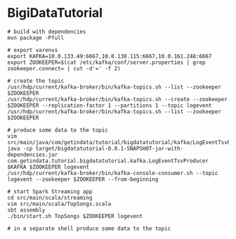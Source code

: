 # BigiDataTutorial

	# build with dependencies
	mvn package -Pfull

	# export varenvs
	export KAFKA=10.0.133.49:6667,10.0.138.115:6667,10.0.161.248:6667
	export ZOOKEEPER=$(cat /etc/kafka/conf/server.properties | grep zookeeper.connect= | cut -d'=' -f 2)

	# create the topic
	/usr/hdp/current/kafka-broker/bin/kafka-topics.sh --list --zookeeper $ZOOKEEPER
	/usr/hdp/current/kafka-broker/bin/kafka-topics.sh --create --zookeeper $ZOOKEEPER --replication-factor 1 --partitions 1 --topic logevent
	/usr/hdp/current/kafka-broker/bin/kafka-topics.sh --list --zookeeper $ZOOKEEPER

	# produce some data to the topic
	vim src/main/java/com/getindata/tutorial/bigdatatutorial/kafka/LogEventTsvProducer.java
	java -cp target/bigdatatutorial-0.0.1-SNAPSHOT-jar-with-dependencies.jar  com.getindata.tutorial.bigdatatutorial.kafka.LogEventTsvProducer $KAFKA $ZOOKEEPER logevent
	/usr/hdp/current/kafka-broker/bin/kafka-console-consumer.sh --topic logevent --zookeeper $ZOOKEEPER --from-beginning

	# start Spark Streaming app
	cd src/main/scala/streaming
	vim src/main/scala/TopSongs.scala
	sbt assembly
	./bin/start.sh TopSongs $ZOOKEEPER logevent

	# in a separate shell produce some data to the topic
